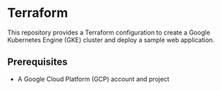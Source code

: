 # Terraform

This repository provides a Terraform configuration to create a Google Kubernetes Engine (GKE) cluster and deploy a sample web application.

## Prerequisites

* A Google Cloud Platform (GCP) account and project
